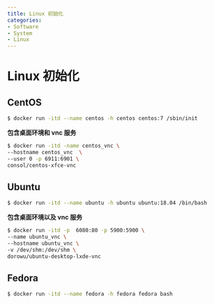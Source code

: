 ```yaml
---
title: Linux 初始化
categories:
- Software
- System
- Linux
---
```

# Linux 初始化

## CentOS

```bash
$ docker run -itd --name centos -h centos centos:7 /sbin/init
```

**包含桌面环境和 vnc 服务**

```bash
$ docker run -itd -name centos_vnc \
--hostname centos_vnc  \
--user 0 -p 6911:6901 \
consol/centos-xfce-vnc
```

## Ubuntu

```bash
$ docker run -itd --name ubuntu -h ubuntu ubuntu:18.04 /bin/bash
```

**包含桌面环境以及 vnc 服务**

```bash
$ docker run -itd -p  6080:80 -p 5900:5900 \
--name ubuntu_vnc \
--hostname ubuntu_vnc \
-v /dev/shm:/dev/shm \
dorowu/ubuntu-desktop-lxde-vnc
```

## Fedora

```bash
$ docker run -itd --name fedora -h fedora fedora bash
```